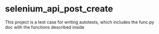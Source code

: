 # selenium_api_post_create
This project is a test case for writing autotests, which includes the func.py doc with the functions described inside
